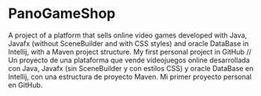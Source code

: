 # PanoGameShop
A project of a platform that sells online video games developed with Java, Javafx (without SceneBuilder and with CSS styles) and oracle DataBase in Intellij, with a Maven project structure. My first personal project in GitHub
//
Un proyecto de una plataforma que vende videojuegos online desarrollada con Java, Javafx (sin SceneBuilder y con estilos CSS) y oracle DataBase en Intellij, con una estructura de proyecto Maven. Mi primer proyecto personal en GitHub.
